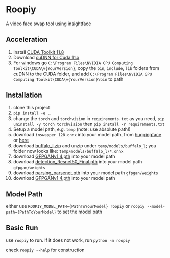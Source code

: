 # Roopiy #

A video face swap tool using insightface

## Acceleration ##

1.  Install [CUDA Toolkit 11.8](https://developer.nvidia.com/cuda-11-8-0-download-archive)
2.  Download [cuDNN for Cuda 11.x](https://developer.nvidia.com/rdp/cudnn-archive)
3.  For windows go `C:\Program Files\NVIDIA GPU Computing Toolkit\CUDA\v{YourVersion}`, copy the `bin`, `include`, `lib` folders from cuDNN to the CUDA folder, and add `C:\Program Files\NVIDIA GPU Computing Toolkit\CUDA\v{YourVersion}\bin` to path

## Installation ##

1.  clone this project
2.  `pip install -e .`.
3.  change the `torch` and `torchvision` in `requirements.txt` as you need, `pip uninstall -y torch torchvision` then `pip install -r requirements.txt`
4.  Setup a model path, e.g. `temp` (note: use absolute path!)
5.  download `inswapper_128.onnx` into your model path, from [huggingface](https://huggingface.co/ezioruan/inswapper_128.onnx) or [here](https://static.notexists.top/mirror/insightface/inswapper_128.onnx)
6.  download [buffalo_l.zip](https://github.com/deepinsight/insightface/releases/download/v0.7/buffalo_l.zip) and unzip under `temp/models/buffalo_l`; you folder now looks like: `temp/models/buffalo_l/*.onnx`
7.  download [GFPGANv1.4.pth](https://github.com/TencentARC/GFPGAN/releases/download/v1.3.0/GFPGANv1.4.pth) into your model path
8.  download [detection_Resnet50_Final.pth](https://github.com/xinntao/facexlib/releases/download/v0.1.0/detection_Resnet50_Final.pth) into your model path `gfpgan/weights`
9.  download [parsing_parsenet.pth](https://github.com/xinntao/facexlib/releases/download/v0.2.2/parsing_parsenet.pth) into your model path `gfpgan/weights`
10. download [GFPGANv1.4.pth](https://github.com/TencentARC/GFPGAN/releases/download/v1.3.0/GFPGANv1.4.pth) into your model path

## Model Path ##

either use `ROOPIY_MODEL_PATH={PathToYourModel} roopiy` or `roopiy --model-path={PathToYourModel}` to set the model path

## Basic Run ##

use `roopiy` to run. If it does not work, run `python -m roopiy`

check `roopiy --help` for construction
